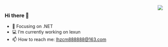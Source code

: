 <img align="right" src="https://github-readme-stats.vercel.app/api?username=lhzcm&show_icons=true&icon_color=CE1D2D&text_color=718096&bg_color=ffffff&hide_title=true" />

### Hi there 👋

<!--
**lhzcm/lhzcm** is a ✨ _special_ ✨ repository because its `README.md` (this file) appears on your GitHub profile.

Here are some ideas to get you started:

- 🔭 I’m currently working on ...
- 🌱 I’m currently learning ...
- 👯 I’m looking to collaborate on ...
- 🤔 I’m looking for help with ...
- 💬 Ask me about ...
- 📫 How to reach me: ...
- 😄 Pronouns: ...
- ⚡ Fun fact: ...
-->
- :orange_book: Focusing on .NET 
- 💻 I’m currently working on lexun
- 📫 How to reach me: lhzcm888888@163.com
